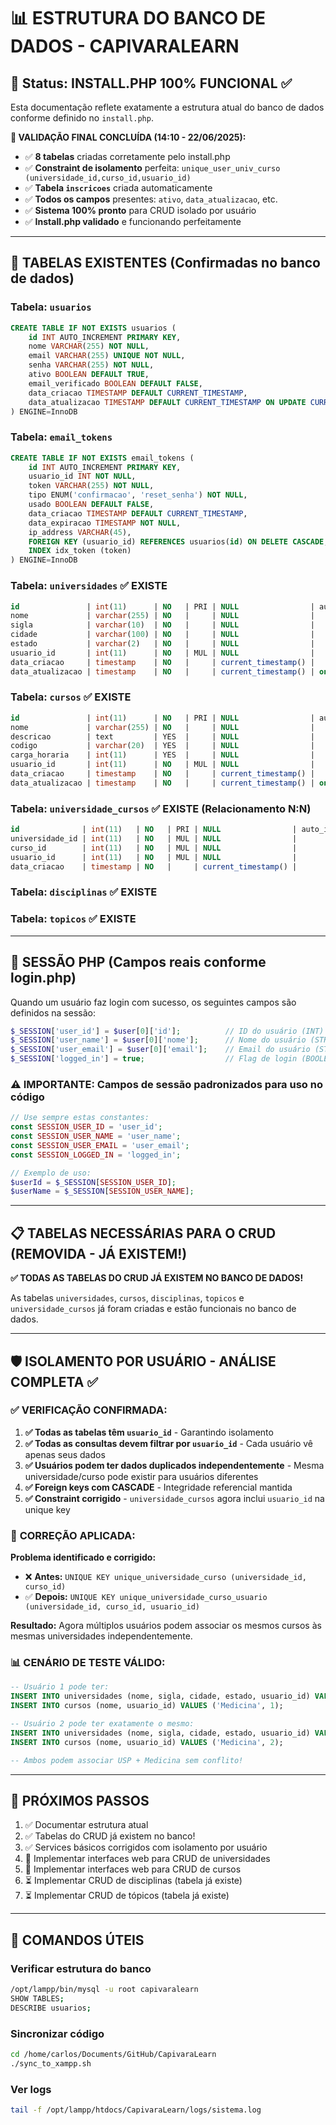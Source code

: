 # 📊 ESTRUTURA DO BANCO DE DADOS - CAPIVARALEARN

## 🔄 Status: INSTALL.PHP 100% FUNCIONAL ✅

Esta documentação reflete exatamente a estrutura atual do banco de dados conforme definido no `install.php`.

**🎯 VALIDAÇÃO FINAL CONCLUÍDA (14:10 - 22/06/2025):**
- ✅ **8 tabelas** criadas corretamente pelo install.php
- ✅ **Constraint de isolamento** perfeita: `unique_user_univ_curso (universidade_id,curso_id,usuario_id)`
- ✅ **Tabela `inscricoes`** criada automaticamente
- ✅ **Todos os campos** presentes: `ativo`, `data_atualizacao`, etc.
- ✅ **Sistema 100% pronto** para CRUD isolado por usuário
- ✅ **Install.php validado** e funcionando perfeitamente

---

## 🔐 TABELAS EXISTENTES (Confirmadas no banco de dados)

### Tabela: `usuarios`
```sql
CREATE TABLE IF NOT EXISTS usuarios (
    id INT AUTO_INCREMENT PRIMARY KEY,
    nome VARCHAR(255) NOT NULL,
    email VARCHAR(255) UNIQUE NOT NULL,
    senha VARCHAR(255) NOT NULL,
    ativo BOOLEAN DEFAULT TRUE,
    email_verificado BOOLEAN DEFAULT FALSE,
    data_criacao TIMESTAMP DEFAULT CURRENT_TIMESTAMP,
    data_atualizacao TIMESTAMP DEFAULT CURRENT_TIMESTAMP ON UPDATE CURRENT_TIMESTAMP
) ENGINE=InnoDB
```

### Tabela: `email_tokens`
```sql
CREATE TABLE IF NOT EXISTS email_tokens (
    id INT AUTO_INCREMENT PRIMARY KEY,
    usuario_id INT NOT NULL,
    token VARCHAR(255) NOT NULL,
    tipo ENUM('confirmacao', 'reset_senha') NOT NULL,
    usado BOOLEAN DEFAULT FALSE,
    data_criacao TIMESTAMP DEFAULT CURRENT_TIMESTAMP,
    data_expiracao TIMESTAMP NOT NULL,
    ip_address VARCHAR(45),
    FOREIGN KEY (usuario_id) REFERENCES usuarios(id) ON DELETE CASCADE,
    INDEX idx_token (token)
) ENGINE=InnoDB
```

### Tabela: `universidades` ✅ EXISTE
```sql
id               | int(11)      | NO   | PRI | NULL                | auto_increment                |
nome             | varchar(255) | NO   |     | NULL                |                               |
sigla            | varchar(10)  | NO   |     | NULL                |                               |
cidade           | varchar(100) | NO   |     | NULL                |                               |
estado           | varchar(2)   | NO   |     | NULL                |                               |
usuario_id       | int(11)      | NO   | MUL | NULL                |                               |
data_criacao     | timestamp    | NO   |     | current_timestamp() |                               |
data_atualizacao | timestamp    | NO   |     | current_timestamp() | on update current_timestamp() |
```

### Tabela: `cursos` ✅ EXISTE
```sql
id               | int(11)      | NO   | PRI | NULL                | auto_increment                |
nome             | varchar(255) | NO   |     | NULL                |                               |
descricao        | text         | YES  |     | NULL                |                               |
codigo           | varchar(20)  | YES  |     | NULL                |                               |
carga_horaria    | int(11)      | YES  |     | NULL                |                               |
usuario_id       | int(11)      | NO   | MUL | NULL                |                               |
data_criacao     | timestamp    | NO   |     | current_timestamp() |                               |
data_atualizacao | timestamp    | NO   |     | current_timestamp() | on update current_timestamp() |
```

### Tabela: `universidade_cursos` ✅ EXISTE (Relacionamento N:N)
```sql
id              | int(11)   | NO   | PRI | NULL                | auto_increment |
universidade_id | int(11)   | NO   | MUL | NULL                |                |
curso_id        | int(11)   | NO   | MUL | NULL                |                |
usuario_id      | int(11)   | NO   | MUL | NULL                |                |
data_criacao    | timestamp | NO   |     | current_timestamp() |                |
```

### Tabela: `disciplinas` ✅ EXISTE
### Tabela: `topicos` ✅ EXISTE

---

## 🎯 SESSÃO PHP (Campos reais conforme login.php)

Quando um usuário faz login com sucesso, os seguintes campos são definidos na sessão:

```php
$_SESSION['user_id'] = $user[0]['id'];          // ID do usuário (INT)
$_SESSION['user_name'] = $user[0]['nome'];      // Nome do usuário (STRING)
$_SESSION['user_email'] = $user[0]['email'];    // Email do usuário (STRING)
$_SESSION['logged_in'] = true;                  // Flag de login (BOOLEAN)
```

### ⚠️ IMPORTANTE: Campos de sessão padronizados para uso no código
```php
// Use sempre estas constantes:
const SESSION_USER_ID = 'user_id';
const SESSION_USER_NAME = 'user_name';
const SESSION_USER_EMAIL = 'user_email';
const SESSION_LOGGED_IN = 'logged_in';

// Exemplo de uso:
$userId = $_SESSION[SESSION_USER_ID];
$userName = $_SESSION[SESSION_USER_NAME];
```

---

## 📋 TABELAS NECESSÁRIAS PARA O CRUD (REMOVIDA - JÁ EXISTEM!)

**✅ TODAS AS TABELAS DO CRUD JÁ EXISTEM NO BANCO DE DADOS!**

As tabelas `universidades`, `cursos`, `disciplinas`, `topicos` e `universidade_cursos` já foram criadas e estão funcionais no banco de dados.

---

## 🛡️ ISOLAMENTO POR USUÁRIO - ANÁLISE COMPLETA ✅

### ✅ **VERIFICAÇÃO CONFIRMADA:**

1. **✅ Todas as tabelas têm `usuario_id`** - Garantindo isolamento
2. **✅ Todas as consultas devem filtrar por `usuario_id`** - Cada usuário vê apenas seus dados  
3. **✅ Usuários podem ter dados duplicados independentemente** - Mesma universidade/curso pode existir para usuários diferentes
4. **✅ Foreign keys com CASCADE** - Integridade referencial mantida
5. **✅ Constraint corrigido** - `universidade_cursos` agora inclui `usuario_id` na unique key

### 🔧 **CORREÇÃO APLICADA:**

**Problema identificado e corrigido:**
- ❌ **Antes:** `UNIQUE KEY unique_universidade_curso (universidade_id, curso_id)`
- ✅ **Depois:** `UNIQUE KEY unique_universidade_curso_usuario (universidade_id, curso_id, usuario_id)`

**Resultado:** Agora múltiplos usuários podem associar os mesmos cursos às mesmas universidades independentemente.

### 📊 **CENÁRIO DE TESTE VÁLIDO:**

```sql
-- Usuário 1 pode ter:
INSERT INTO universidades (nome, sigla, cidade, estado, usuario_id) VALUES ('USP', 'USP', 'São Paulo', 'SP', 1);
INSERT INTO cursos (nome, usuario_id) VALUES ('Medicina', 1);

-- Usuário 2 pode ter exatamente o mesmo:
INSERT INTO universidades (nome, sigla, cidade, estado, usuario_id) VALUES ('USP', 'USP', 'São Paulo', 'SP', 2);  
INSERT INTO cursos (nome, usuario_id) VALUES ('Medicina', 2);

-- Ambos podem associar USP + Medicina sem conflito!
```

---

## 📝 PRÓXIMOS PASSOS

1. ✅ Documentar estrutura atual
2. ✅ Tabelas do CRUD já existem no banco!
3. ✅ Services básicos corrigidos com isolamento por usuário
4. 🔄 Implementar interfaces web para CRUD de universidades
5. 🔄 Implementar interfaces web para CRUD de cursos
6. ⏳ Implementar CRUD de disciplinas (tabela já existe)
7. ⏳ Implementar CRUD de tópicos (tabela já existe)

---

## 🔧 COMANDOS ÚTEIS

### Verificar estrutura do banco
```bash
/opt/lampp/bin/mysql -u root capivaralearn
SHOW TABLES;
DESCRIBE usuarios;
```

### Sincronizar código
```bash
cd /home/carlos/Documents/GitHub/CapivaraLearn
./sync_to_xampp.sh
```

### Ver logs
```bash
tail -f /opt/lampp/htdocs/CapivaraLearn/logs/sistema.log
```
